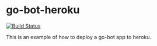 go-bot-heroku
=============

[![Build Status](https://travis-ci.org/fabioxgn/go-bot-heroku.png?branch=master)](https://travis-ci.org/fabioxgn/go-bot-heroku)

This is an example of how to deploy a go-bot app to heroku.